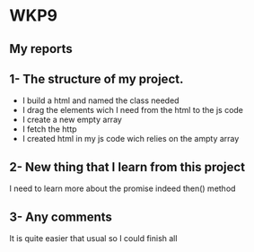 # WKP9

## **My reports**

## 1- The structure of my project.

- I build a html and named the class needed
- I drag the elements wich I need from the html to the js code
- I create a new empty array
- I fetch the http 
-  I created html in my js code wich relies on the ampty array

## 2- New thing that I learn from this project
I need to learn more about the promise indeed then() method

## 3- Any comments
It is quite easier that usual so I could finish all
